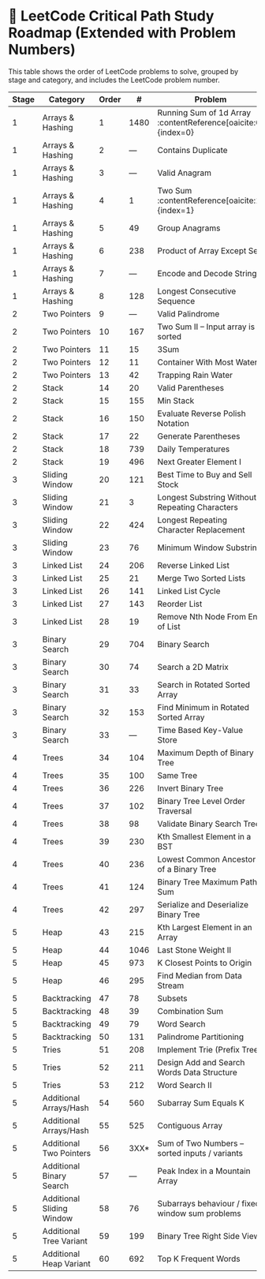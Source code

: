 # 📝 LeetCode Critical Path Study Roadmap (Extended with Problem Numbers)

This table shows the order of LeetCode problems to solve, grouped by stage and category, and includes the LeetCode problem number.

| Stage | Category           | Order | #     | Problem |
|-------|---------------------|-------|--------|-------------------------------|
| 1     | Arrays & Hashing    | 1     | 1480  | Running Sum of 1d Array :contentReference[oaicite:0]{index=0} |
| 1     | Arrays & Hashing    | 2     | —     | Contains Duplicate |
| 1     | Arrays & Hashing    | 3     | —     | Valid Anagram |
| 1     | Arrays & Hashing    | 4     | 1     | Two Sum :contentReference[oaicite:1]{index=1} |
| 1     | Arrays & Hashing    | 5     | 49    | Group Anagrams |
| 1     | Arrays & Hashing    | 6     | 238   | Product of Array Except Self |
| 1     | Arrays & Hashing    | 7     | —     | Encode and Decode Strings |
| 1     | Arrays & Hashing    | 8     | 128   | Longest Consecutive Sequence |
| 2     | Two Pointers        | 9     | —     | Valid Palindrome |
| 2     | Two Pointers        | 10    | 167   | Two Sum II – Input array is sorted |
| 2     | Two Pointers        | 11    | 15    | 3Sum |
| 2     | Two Pointers        | 12    | 11    | Container With Most Water |
| 2     | Two Pointers        | 13    | 42    | Trapping Rain Water |
| 2     | Stack               | 14    | 20    | Valid Parentheses |
| 2     | Stack               | 15    | 155   | Min Stack |
| 2     | Stack               | 16    | 150   | Evaluate Reverse Polish Notation |
| 2     | Stack               | 17    | 22    | Generate Parentheses |
| 2     | Stack               | 18    | 739   | Daily Temperatures |
| 2     | Stack               | 19    | 496   | Next Greater Element I |
| 3     | Sliding Window      | 20    | 121   | Best Time to Buy and Sell Stock |
| 3     | Sliding Window      | 21    | 3     | Longest Substring Without Repeating Characters |
| 3     | Sliding Window      | 22    | 424   | Longest Repeating Character Replacement |
| 3     | Sliding Window      | 23    | 76    | Minimum Window Substring |
| 3     | Linked List         | 24    | 206   | Reverse Linked List |
| 3     | Linked List         | 25    | 21    | Merge Two Sorted Lists |
| 3     | Linked List         | 26    | 141   | Linked List Cycle |
| 3     | Linked List         | 27    | 143   | Reorder List |
| 3     | Linked List         | 28    | 19    | Remove Nth Node From End of List |
| 3     | Binary Search       | 29    | 704   | Binary Search |
| 3     | Binary Search       | 30    | 74    | Search a 2D Matrix |
| 3     | Binary Search       | 31    | 33    | Search in Rotated Sorted Array |
| 3     | Binary Search       | 32    | 153   | Find Minimum in Rotated Sorted Array |
| 3     | Binary Search       | 33    | —     | Time Based Key-Value Store |
| 4     | Trees               | 34    | 104   | Maximum Depth of Binary Tree |
| 4     | Trees               | 35    | 100   | Same Tree |
| 4     | Trees               | 36    | 226   | Invert Binary Tree |
| 4     | Trees               | 37    | 102   | Binary Tree Level Order Traversal |
| 4     | Trees               | 38    | 98    | Validate Binary Search Tree |
| 4     | Trees               | 39    | 230   | Kth Smallest Element in a BST |
| 4     | Trees               | 40    | 236   | Lowest Common Ancestor of a Binary Tree |
| 4     | Trees               | 41    | 124   | Binary Tree Maximum Path Sum |
| 4     | Trees               | 42    | 297   | Serialize and Deserialize Binary Tree |
| 5     | Heap                | 43    | 215   | Kth Largest Element in an Array |
| 5     | Heap                | 44    | 1046  | Last Stone Weight II |
| 5     | Heap                | 45    | 973   | K Closest Points to Origin |
| 5     | Heap                | 46    | 295   | Find Median from Data Stream |
| 5     | Backtracking        | 47    | 78    | Subsets |
| 5     | Backtracking        | 48    | 39    | Combination Sum |
| 5     | Backtracking        | 49    | 79    | Word Search |
| 5     | Backtracking        | 50    | 131   | Palindrome Partitioning |
| 5     | Tries               | 51    | 208   | Implement Trie (Prefix Tree) |
| 5     | Tries               | 52    | 211   | Design Add and Search Words Data Structure |
| 5     | Tries               | 53    | 212   | Word Search II |
| 5     | Additional Arrays/Hash| 54 | 560   | Subarray Sum Equals K |
| 5     | Additional Arrays/Hash| 55 | 525   | Contiguous Array |
| 5     | Additional Two Pointers | 56 | 3XX* | Sum of Two Numbers – sorted inputs / variants |
| 5     | Additional Binary Search | 57 | — | Peak Index in a Mountain Array |
| 5     | Additional Sliding Window | 58 | 76   | Subarrays behaviour / fixed window sum problems |
| 5     | Additional Tree Variant | 59 | 199 | Binary Tree Right Side View |
| 5     | Additional Heap Variant | 60 | 692 | Top K Frequent Words |
